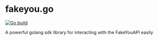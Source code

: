 # fakeyou.go
[![Go build](https://github.com/Allan-Nava/fakeyou.go/actions/workflows/go-build.yml/badge.svg)](https://github.com/Allan-Nava/fakeyou.go/actions/workflows/go-build.yml)

A powerful golang sdk library for interacting with the FakeYouAPI easily
